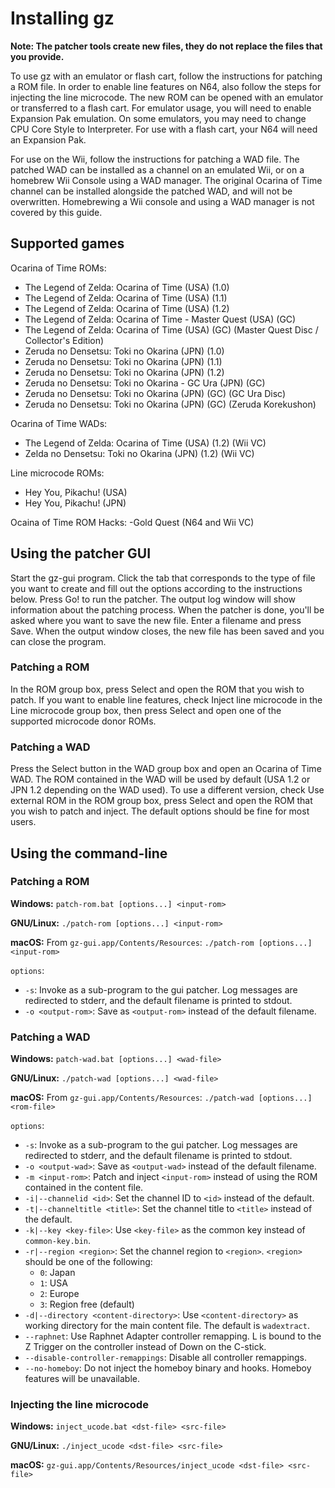 # Installing gz

**Note: The patcher tools create new files, they do not replace the files that
you provide.**

To use gz with an emulator or flash cart, follow the instructions for patching
a ROM file. In order to enable line features on N64, also follow the steps for
injecting the line microcode. The new ROM can be opened with an emulator or
transferred to a flash cart. For emulator usage, you will need to enable
Expansion Pak emulation. On some emulators, you may need to change CPU Core
Style to Interpreter. For use with a flash cart, your N64 will need an
Expansion Pak.

For use on the Wii, follow the instructions for patching a WAD file. The
patched WAD can be installed as a channel on an emulated Wii, or on a homebrew
Wii Console using a WAD manager. The original Ocarina of Time channel can be
installed alongside the patched WAD, and will not be overwritten. Homebrewing a
Wii console and using a WAD manager is not covered by this guide.

## Supported games
Ocarina of Time ROMs:

-   The Legend of Zelda: Ocarina of Time (USA) (1.0)
-   The Legend of Zelda: Ocarina of Time (USA) (1.1)
-   The Legend of Zelda: Ocarina of Time (USA) (1.2)
-   The Legend of Zelda: Ocarina of Time - Master Quest (USA) (GC)
-   The Legend of Zelda: Ocarina of Time (USA) (GC) (Master Quest Disc /
Collector's Edition)
-   Zeruda no Densetsu: Toki no Okarina (JPN) (1.0)
-   Zeruda no Densetsu: Toki no Okarina (JPN) (1.1)
-   Zeruda no Densetsu: Toki no Okarina (JPN) (1.2)
-   Zeruda no Densetsu: Toki no Okarina - GC Ura (JPN) (GC)
-   Zeruda no Densetsu: Toki no Okarina (JPN) (GC) (GC Ura Disc)
-   Zeruda no Densetsu: Toki no Okarina (JPN) (GC) (Zeruda Korekushon)

Ocarina of Time WADs:

-   The Legend of Zelda: Ocarina of Time (USA) (1.2) (Wii VC)
-   Zelda no Densetsu: Toki no Okarina (JPN) (1.2) (Wii VC)

Line microcode ROMs:

-   Hey You, Pikachu! (USA)
-   Hey You, Pikachu! (JPN)

Ocaina of Time ROM Hacks:
-Gold Quest (N64 and Wii VC)

## Using the patcher GUI
Start the gz-gui program. Click the tab that corresponds to the type of file
you want to create and fill out the options according to the instructions
below. Press Go! to run the patcher. The output log window will show
information about the patching process. When the patcher is done, you'll be
asked where you want to save the new file. Enter a filename and press Save.
When the output window closes, the new file has been saved and you can close
the program.

### Patching a ROM
In the ROM group box, press Select and open the ROM that you wish to patch. If
you want to enable line features, check Inject line microcode in the Line
microcode group box, then press Select and open one of the supported microcode
donor ROMs.

### Patching a WAD
Press the Select button in the WAD group box and open an Ocarina of Time WAD.
The ROM contained in the WAD will be used by default (USA 1.2 or JPN 1.2
depending on the WAD used). To use a different version, check Use external ROM
in the ROM group box, press Select and open the ROM that you wish to patch and
inject. The default options should be fine for most users.

## Using the command-line

### Patching a ROM
**Windows:** `patch-rom.bat [options...] <input-rom>`

**GNU/Linux:** `./patch-rom [options...] <input-rom>`

**macOS:** From `gz-gui.app/Contents/Resources`:
`./patch-rom [options...] <input-rom>`

`options`:

-   `-s`: Invoke as a sub-program to the gui patcher. Log messages are
    redirected to stderr, and the default filename is printed to stdout.
-   `-o <output-rom>`: Save as `<output-rom>` instead of the default filename.

### Patching a WAD
**Windows:** `patch-wad.bat [options...] <wad-file>`

**GNU/Linux:** `./patch-wad [options...] <wad-file>`

**macOS:** From `gz-gui.app/Contents/Resources`:
`./patch-wad [options...] <rom-file>`

`options`:

-   `-s`: Invoke as a sub-program to the gui patcher. Log messages are
    redirected to stderr, and the default filename is printed to stdout.
-   `-o <output-wad>`: Save as `<output-wad>` instead of the default filename.
-   `-m <input-rom>`: Patch and inject `<input-rom>` instead of using the ROM
    contained in the content file.
-   `-i|--channelid <id>`: Set the channel ID to `<id>` instead of the default.
-   `-t|--channeltitle <title>`: Set the channel title to `<title>` instead
    of the default.
-   `-k|--key <key-file>`: Use `<key-file>` as the common key instead of
    `common-key.bin`.
-   `-r|--region <region>`: Set the channel region to `<region>`. `<region>`
    should be one of the following:
    -   `0`: Japan
    -   `1`: USA
    -   `2`: Europe
    -   `3`: Region free (default)
-   `-d|--directory <content-directory>`: Use `<content-directory>` as working
    directory for the main content file. The default is `wadextract`.
-   `--raphnet`: Use Raphnet Adapter controller remapping. L is bound to the Z
    Trigger on the controller instead of Down on the C-stick.
-   `--disable-controller-remappings`: Disable all controller remappings.
-   `--no-homeboy`: Do not inject the homeboy binary and hooks. Homeboy
    features will be unavailable.

### Injecting the line microcode
**Windows:** `inject_ucode.bat <dst-file> <src-file>`

**GNU/Linux:** `./inject_ucode <dst-file> <src-file>`

**macOS:** `gz-gui.app/Contents/Resources/inject_ucode <dst-file> <src-file>`
